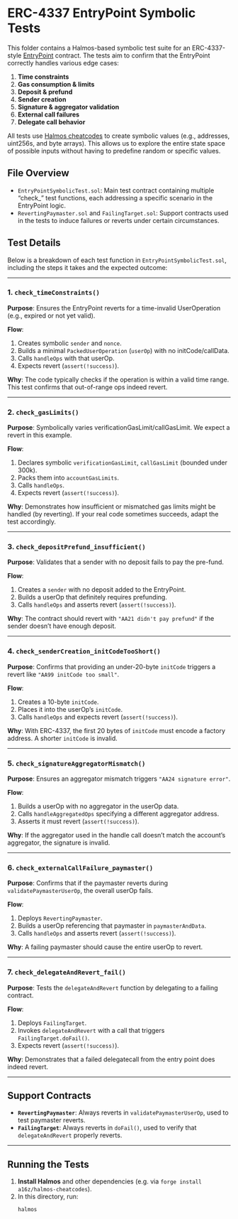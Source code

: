 # ERC-4337 EntryPoint Symbolic Tests

This folder contains a Halmos-based symbolic test suite for an ERC-4337-style [EntryPoint](../lib/account-abstraction/contracts/core/EntryPoint.sol) contract. The tests aim to confirm that the EntryPoint correctly handles various edge cases:

1. **Time constraints**  
2. **Gas consumption & limits**  
3. **Deposit & prefund**  
4. **Sender creation**  
5. **Signature & aggregator validation**  
6. **External call failures**  
7. **Delegate call behavior**

All tests use [Halmos cheatcodes](https://github.com/a16z/halmos-cheatcodes) to create symbolic values (e.g., addresses, uint256s, and byte arrays). This allows us to explore the entire state space of possible inputs without having to predefine random or specific values.

## File Overview

- `EntryPointSymbolicTest.sol`: Main test contract containing multiple “check_” test functions, each addressing a specific scenario in the EntryPoint logic.
- `RevertingPaymaster.sol` and `FailingTarget.sol`: Support contracts used in the tests to induce failures or reverts under certain circumstances.

## Test Details

Below is a breakdown of each test function in `EntryPointSymbolicTest.sol`, including the steps it takes and the expected outcome:

---

### 1. `check_timeConstraints()`
**Purpose**: Ensures the EntryPoint reverts for a time-invalid UserOperation (e.g., expired or not yet valid).

**Flow**:
1. Creates symbolic `sender` and `nonce`.
2. Builds a minimal `PackedUserOperation` (`userOp`) with no initCode/callData.
3. Calls `handleOps` with that userOp.
4. Expects revert (`assert(!success)`).

**Why**: The code typically checks if the operation is within a valid time range. This test confirms that out-of-range ops indeed revert.

---

### 2. `check_gasLimits()`
**Purpose**: Symbolically varies verificationGasLimit/callGasLimit. We expect a revert in this example.

**Flow**:
1. Declares symbolic `verificationGasLimit`, `callGasLimit` (bounded under 300k).
2. Packs them into `accountGasLimits`.
3. Calls `handleOps`.
4. Expects revert (`assert(!success)`).

**Why**: Demonstrates how insufficient or mismatched gas limits might be handled (by reverting). If your real code sometimes succeeds, adapt the test accordingly.

---

### 3. `check_depositPrefund_insufficient()`
**Purpose**: Validates that a sender with no deposit fails to pay the pre-fund.

**Flow**:
1. Creates a `sender` with no deposit added to the EntryPoint.
2. Builds a userOp that definitely requires prefunding.
3. Calls `handleOps` and asserts revert (`assert(!success)`).

**Why**: The contract should revert with `"AA21 didn't pay prefund"` if the sender doesn’t have enough deposit.

---

### 4. `check_senderCreation_initCodeTooShort()`
**Purpose**: Confirms that providing an under-20-byte `initCode` triggers a revert like `"AA99 initCode too small"`.

**Flow**:
1. Creates a 10-byte `initCode`.
2. Places it into the userOp’s `initCode`.
3. Calls `handleOps` and expects revert (`assert(!success)`).

**Why**: With ERC-4337, the first 20 bytes of `initCode` must encode a factory address. A shorter `initCode` is invalid.

---

### 5. `check_signatureAggregatorMismatch()`
**Purpose**: Ensures an aggregator mismatch triggers `"AA24 signature error"`.

**Flow**:
1. Builds a userOp with no aggregator in the userOp data.
2. Calls `handleAggregatedOps` specifying a different aggregator address.
3. Asserts it must revert (`assert(!success)`).

**Why**: If the aggregator used in the handle call doesn’t match the account’s aggregator, the signature is invalid.

---

### 6. `check_externalCallFailure_paymaster()`
**Purpose**: Confirms that if the paymaster reverts during `validatePaymasterUserOp`, the overall userOp fails.

**Flow**:
1. Deploys `RevertingPaymaster`.
2. Builds a userOp referencing that paymaster in `paymasterAndData`.
3. Calls `handleOps` and asserts revert (`assert(!success)`).

**Why**: A failing paymaster should cause the entire userOp to revert.

---

### 7. `check_delegateAndRevert_fail()`
**Purpose**: Tests the `delegateAndRevert` function by delegating to a failing contract.

**Flow**:
1. Deploys `FailingTarget`.
2. Invokes `delegateAndRevert` with a call that triggers `FailingTarget.doFail()`.
3. Expects revert (`assert(!success)`).

**Why**: Demonstrates that a failed delegatecall from the entry point does indeed revert.

---

## Support Contracts

- **`RevertingPaymaster`**: Always reverts in `validatePaymasterUserOp`, used to test paymaster reverts.  
- **`FailingTarget`**: Always reverts in `doFail()`, used to verify that `delegateAndRevert` properly reverts.

---

## Running the Tests

1. **Install Halmos** and other dependencies (e.g. via `forge install a16z/halmos-cheatcodes`).
2. In this directory, run:
   ```sh
   halmos